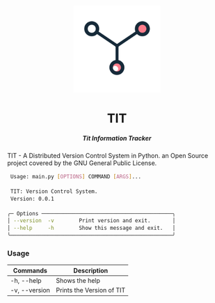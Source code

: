 <!--suppress HtmlDeprecatedAttribute -->

<p align="center"> 
    <img src="img/Logo/PNG/tit_logo_nobg.png" width="200" alt="Logo">
    <h1 align="center">TIT</h1>
    <h5 align="center">Tit Information Tracker</h5>
</p>

TIT - A Distributed Version Control System in Python. an Open Source project covered by the GNU General Public License.

```bash                                                                                                                                         
 Usage: main.py [OPTIONS] COMMAND [ARGS]...                                                                                                         
                                                                                                                                                    
 TIT: Version Control System.                                                                                                                       
 Version: 0.0.1                                                                                                                                     
                                                                                                                                                    
╭─ Options ──────────────────────────────────────────╮
│ --version  -v        Print version and exit.       │
│ --help     -h        Show this message and exit.   │
╰────────────────────────────────────────────────────╯
```

<h3>Usage</h3>

| Commands        | Description                 | 
|-----------------|-----------------------------|
| -h, --help  	   | Shows the help      	       |
| -v, --version 	 | Prints the Version of TIT 	 |
